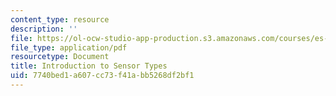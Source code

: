 ```yaml
---
content_type: resource
description: ''
file: https://ol-ocw-studio-app-production.s3.amazonaws.com/courses/es-293-lego-robotics-spring-2007/7740bed1a607cc73f41abb5268df2bf1_MITES_293S07_sensors.pdf
file_type: application/pdf
resourcetype: Document
title: Introduction to Sensor Types
uid: 7740bed1-a607-cc73-f41a-bb5268df2bf1
---
```

